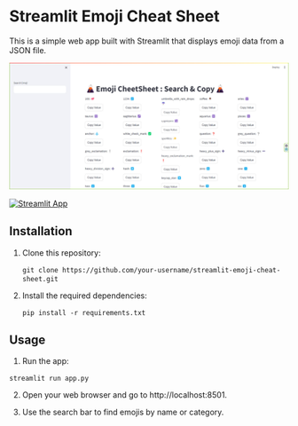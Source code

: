 # Streamlit Emoji Cheat Sheet


This is a simple web app built with Streamlit that displays emoji data from a JSON file.

![Demo Image](https://github.com/ongyishen/streamlit_emoji_cheatsheet/blob/2121ba038a1b4ceee2ea3a32d801b5a73010762d/Demo.jpg)


[![Streamlit App](https://img.shields.io/badge/Streamlit-DemoAppLinkClickMe-blue)](https://emojicheatsheet.streamlit.app)

## Installation

1. Clone this repository:
   ```shell
   git clone https://github.com/your-username/streamlit-emoji-cheat-sheet.git

2. Install the required dependencies:

    ```shell
    pip install -r requirements.txt

## Usage
1. Run the app:

```shell
streamlit run app.py
``````
2. Open your web browser and go to http://localhost:8501.

3. Use the search bar to find emojis by name or category.